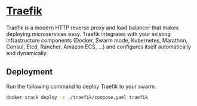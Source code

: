 # [Traefik](https://traefik.io/)

Traefik is a modern HTTP reverse proxy and load balancer that makes deploying microservices easy. Traefik integrates with your existing infrastructure components (Docker, Swarm mode, Kubernetes, Marathon, Consul, Etcd, Rancher, Amazon ECS, ...) and configures itself automatically and dynamically.

## Deployment

Run the following command to deploy Traefik to your swarm.

```bash
docker stack deploy -c ./traefik/compose.yaml traefik
```
